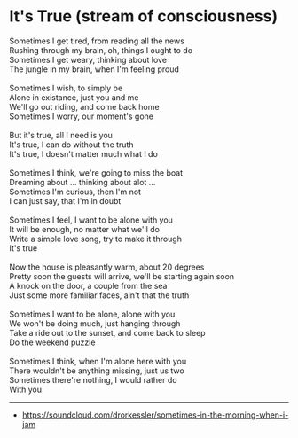 # It's True (stream of consciousness)

Sometimes I get tired, from reading all the news\
Rushing through my brain, oh, things I ought to do\
Sometimes I get weary, thinking about love\
The jungle in my brain, when I'm feeling proud\
\
Sometimes I wish, to simply be\
Alone in existance, just you and me\
We'll go out riding, and come back home\
Sometimes I worry, our moment's gone\
\
But it's true, all I need is you\
It's true, I can do without the truth\
It's true, I doesn't matter much what I do\
\
Sometimes I think, we're going to miss the boat\
Dreaming about ... thinking about alot ...\
Sometimes I'm curious, then I'm not\
I can just say, that I'm in doubt\
\
Sometimes I feel, I want to be alone with you\
It will be enough, no matter what we'll do\
Write a simple love song, try to make it through\
It's true\
\
Now the house is pleasantly warm, about 20 degrees\
Pretty soon the guests will arrive, we'll be starting again soon\
A knock on the door, a couple from the sea\
Just some more familiar faces, ain't that the truth\
\
Sometimes I want to be alone, alone with you\
We won't be doing much, just hanging through\
Take a ride out to the sunset, and come back to sleep\
Do the weekend puzzle\
\
Sometimes I think, when I'm alone here with you\
There wouldn't be anything missing, just us two\
Sometimes there're nothing, I would rather do\
With you

---

- https://soundcloud.com/drorkessler/sometimes-in-the-morning-when-i-jam

